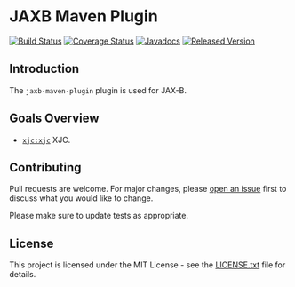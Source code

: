 # JAXB Maven Plugin

[![Build Status](https://travis-ci.org/openjax/jaxb.png)](https://travis-ci.org/openjax/jaxb)
[![Coverage Status](https://coveralls.io/repos/github/openjax/jaxb/badge.svg)](https://coveralls.io/github/openjax/jaxb)
[![Javadocs](https://www.javadoc.io/badge/org.openjax.jaxb/jaxb-maven-plugin.svg)](https://www.javadoc.io/doc/org.openjax.jaxb/jaxb-maven-plugin)
[![Released Version](https://img.shields.io/maven-central/v/org.openjax.jaxb/jaxb-maven-plugin.svg)](https://mvnrepository.com/artifact/org.openjax.jaxb/jaxb-maven-plugin)

## Introduction

The `jaxb-maven-plugin` plugin is used for JAX-B.

## Goals Overview

* [`xjc:xjc`](#xjcxjc) XJC.

## Contributing

Pull requests are welcome. For major changes, please [open an issue](../../issues) first to discuss what you would like to change.

Please make sure to update tests as appropriate.

## License

This project is licensed under the MIT License - see the [LICENSE.txt](LICENSE.txt) file for details.